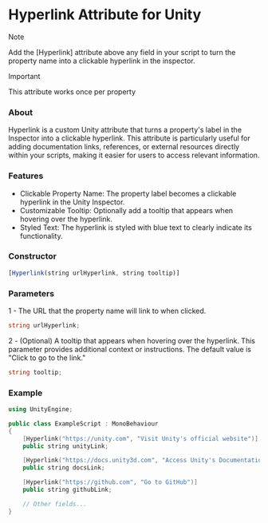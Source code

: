 # Hyperlink Attribute for Unity
> [!NOTE]
> Add the [Hyperlink] attribute above any field in your script to turn the property name into a clickable hyperlink in the inspector.

> [!IMPORTANT]
> This attribute works once per property

### About
Hyperlink is a custom Unity attribute that turns a property's label in the Inspector into a clickable hyperlink. 
This attribute is particularly useful for adding documentation links, references, or external resources directly within your scripts, making it easier for users to access relevant information.

### Features
* Clickable Property Name: The property label becomes a clickable hyperlink in the Unity Inspector.
* Customizable Tooltip: Optionally add a tooltip that appears when hovering over the hyperlink.
* Styled Text: The hyperlink is styled with blue text to clearly indicate its functionality.

### Constructor
```javascript
[Hyperlink(string urlHyperlink, string tooltip)]
```

### Parameters
1 - The URL that the property name will link to when clicked.
```c#
string urlHyperlink;
```
2 - (Optional) A tooltip that appears when hovering over the hyperlink. This parameter provides additional context or instructions. 
    The default value is "Click to go to the link."
```c#
string tooltip;
```

### Example
```cpp
using UnityEngine;

public class ExampleScript : MonoBehaviour
{
    [Hyperlink("https://unity.com", "Visit Unity's official website")]
    public string unityLink;

    [Hyperlink("https://docs.unity3d.com", "Access Unity's Documentation")]
    public string docsLink;

    [Hyperlink("https://github.com", "Go to GitHub")]
    public string githubLink;

    // Other fields...
}

```
